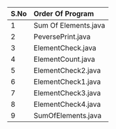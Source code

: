 |S.No|Order Of Program|
| :--| :--------------|
|1|Sum Of Elements.java|
|2|PeversePrint.java|
|3|ElementCheck.java|
|4|ElementCount.java|
|5|ElementCheck2.java|
|6|ElementCheck1.java|
|7|ElementCheck3.java|
|8|ElementCheck4.java|
|9|SumOfElements.java|

